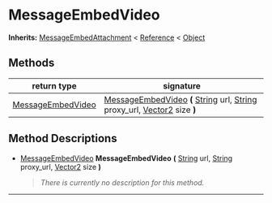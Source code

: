   
# MessageEmbedVideo
  
**Inherits:** [MessageEmbedAttachment](./class_messageembedattachment.md) < [Reference](https://docs.godotengine.org/en/3.5/classes/class_reference.html) < [Object](https://docs.godotengine.org/en/3.5/classes/class_object.html)  
  
  
## Methods
  
| return type                                       | signature                                                                                                                                                                                                                                                                                                  |
|---------------------------------------------------|------------------------------------------------------------------------------------------------------------------------------------------------------------------------------------------------------------------------------------------------------------------------------------------------------------|
| [MessageEmbedVideo](./class_messageembedvideo.md) | [MessageEmbedVideo](#method-MessageEmbedVideo) **(** [String](https://docs.godotengine.org/en/3.5/classes/class_string.html) url, [String](https://docs.godotengine.org/en/3.5/classes/class_string.html) proxy\_url, [Vector2](https://docs.godotengine.org/en/3.5/classes/class_vector2.html) size **)** |  
  
## Method Descriptions
  
- <a name="method-MessageEmbedVideo"></a>[MessageEmbedVideo](./class_messageembedvideo.md) **MessageEmbedVideo** **(** [String](https://docs.godotengine.org/en/3.5/classes/class_string.html) url, [String](https://docs.godotengine.org/en/3.5/classes/class_string.html) proxy\_url, [Vector2](https://docs.godotengine.org/en/3.5/classes/class_vector2.html) size **)**  
  
	> *There is currently no description for this method.*  
________________

  
